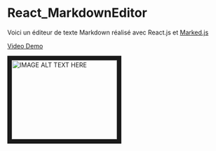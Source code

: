 # React_MarkdownEditor

Voici un éditeur de texte Markdown réalisé avec React.js et [Marked.js](https://www.npmjs.com/package/marked)  

[Video Demo](https://www.youtube.com/watch?v=T6YhGRxQwlg)

<a href="http://www.youtube.com/watch?feature=player_embedded&v=T6YhGRxQwlg
" target="_blank"><img src="http://img.youtube.com/vi/T6YhGRxQwlg/0.jpg" 
alt="IMAGE ALT TEXT HERE" width="240" height="180" border="10" /></a>

